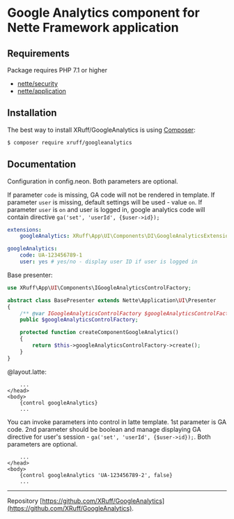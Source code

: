 Google Analytics component for Nette Framework application
======

Requirements
------------

Package requires PHP 7.1 or higher

- [nette/security](https://github.com/nette/security)
- [nette/application](https://github.com/nette/application)

Installation
------------

The best way to install XRuff/GoogleAnalytics is using  [Composer](http://getcomposer.org/):

```sh
$ composer require xruff/googleanalytics
```

Documentation
------------

Configuration in config.neon. Both parameters are optional.

If parameter `code` is missing, GA code will not be rendered in template. If parameter `user` is missing, default settings will be used - value `on`. If parameter `user` is `on` and user is logged in, google analytics code will contain directive `ga('set', 'userId', {$user->id});`

```yml
extensions:
    googleAnalytics: XRuff\App\UI\Components\DI\GoogleAnalyticsExtension

googleAnalytics:
    code: UA-123456789-1
    user: yes # yes/no - display user ID if user is logged in
```

Base presenter:

```php
use XRuff\App\UI\Components\IGoogleAnalyticsControlFactory;

abstract class BasePresenter extends Nette\Application\UI\Presenter
{
	/** @var IGoogleAnalyticsControlFactory $googleAnalyticsControlFactory @inject */
	public $googleAnalyticsControlFactory;

	protected function createComponentGoogleAnalytics()
	{
		return $this->googleAnalyticsControlFactory->create();
	}
}
```

@layout.latte:

```smarty
    ...
</head>
<body>
    {control googleAnalytics}
    ...
```

You can invoke parameters into control in latte template. 1st parameter is GA code. 2nd parameter should be boolean and manage displaying GA directive for user's session - `ga('set', 'userId', {$user->id});`. Both parameters are optional.

```smarty
    ...
</head>
<body>
    {control googleAnalytics 'UA-123456789-2', false}
    ...
```

-----

Repository [https://github.com/XRuff/GoogleAnalytics](https://github.com/XRuff/GoogleAnalytics).
